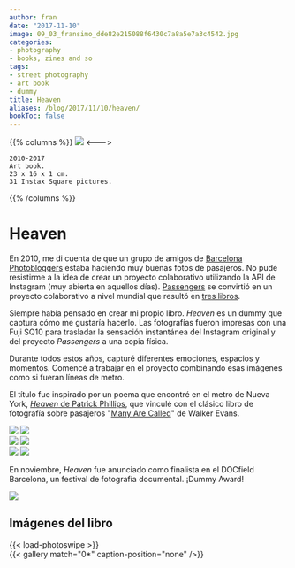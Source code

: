 ```yaml
---
author: fran
date: "2017-11-10"
image: 09_03_fransimo_dde82e215088f6430c7a8a5e7a3c4542.jpg
categories:
- photography
- books, zines and so
tags: 
- street photography 
- art book
- dummy
title: Heaven
aliases: /blog/2017/11/10/heaven/
bookToc: false
---
```

{{% columns %}}
![](09_03_fransimo_dde82e215088f6430c7a8a5e7a3c4542.jpg)
<--->
````
2010-2017
Art book.
23 x 16 x 1 cm.
31 Instax Square pictures.
````

{{% /columns %}}

# Heaven  


En 2010, me di cuenta de que un grupo de amigos de [Barcelona Photobloggers](https://barcelonaphotobloggers.org/) estaba haciendo muy buenas fotos de pasajeros. No pude resistirme a la idea de crear un proyecto colaborativo utilizando la API de Instagram (muy abierta en aquellos días). [Passengers](http://passengers-streetphotography.com/en/) se convirtió en un proyecto colaborativo a nivel mundial que resultó en [tres libros](https://www.lulu.com/spotlight/bcnph).  

Siempre había pensado en crear mi propio libro. *Heaven* es un dummy que captura cómo me gustaría hacerlo. Las fotografías fueron impresas con una Fuji SQ10 para trasladar la sensación instantánea del Instagram original y del proyecto *Passengers* a una copia física.  

Durante todos estos años, capturé diferentes emociones, espacios y momentos. Comencé a trabajar en el proyecto combinando esas imágenes como si fueran líneas de metro.  

El título fue inspirado por un poema que encontré en el metro de Nueva York, [_Heaven_ de Patrick Phillips](https://poetrysociety.org/poetry-in-motion/heaven), que vinculé con el clásico libro de fotografía sobre pasajeros "[Many Are Called](https://www.amazon.com/Many-Are-Called-Walker-Evans/dp/0300106173)" de Walker Evans.  

![](X1V16655-1.jpg) ![](X1V16656-1.jpg)  
![](X1V16657-1.jpg) ![](X1V16659-1.jpg)  
![](XT236668-1.jpg) ![](IMG_8122.jpg)  

En noviembre, *Heaven* fue anunciado como finalista en el DOCfield Barcelona, un festival de fotografía documental. ¡Dummy Award!  

![](heaven_finalist_2017_dummy_photobook_docfield_barcelona.jpeg)  

## Imágenes del libro  

{{< load-photoswipe >}}  
{{< gallery match="0*" caption-position="none" />}}  
